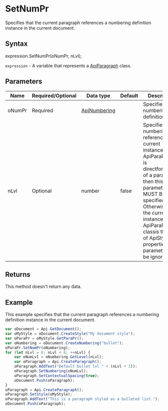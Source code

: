 # SetNumPr

Specifies that the current paragraph references a numbering definition instance in the current document.

## Syntax

expression.SetNumPr(oNumPr, nLvl);

`expression` - A variable that represents a [ApiParagraph](../ApiParagraph.md) class.

## Parameters

| **Name** | **Required/Optional** | **Data type** | **Default** | **Description** |
| ------------- | ------------- | ------------- | ------------- | ------------- |
| oNumPr | Required | [ApiNumbering](../../ApiNumbering/ApiNumbering.md) |  | Specifies a numbering definition. |
| nLvl | Optional | number | false | Specifies a numbering level reference. If the current instance of the ApiParaPr class is directformatting of a paragraph, then this parameter MUST BE specified. Otherwise, if the current instance of the ApiParaPr classis the part of ApiStyle properties, this parameter will be ignored. |

## Returns

This method doesn't return any data.

## Example

This example specifies that the current paragraph references a numbering definition instance in the current document.

```javascript
var oDocument = Api.GetDocument();
var oMyStyle = oDocument.CreateStyle("My document style");
var oParaPr = oMyStyle.GetParaPr();
var oNumbering = oDocument.CreateNumbering("bullet");
oParaPr.SetNumPr(oNumbering);
for (let nLvl = 0; nLvl < 8; ++nLvl) {
	var oNumLvl = oNumbering.GetLevel(nLvl);
	var oParagraph = Api.CreateParagraph();
	oParagraph.AddText("Default bullet lvl " + (nLvl + 1));
	oParagraph.SetNumbering(oNumLvl);
	oParagraph.SetContextualSpacing(true);
	oDocument.Push(oParagraph);
}
oParagraph = Api.CreateParagraph();
oParagraph.SetStyle(oMyStyle);
oParagraph.AddText("This is a paragraph styled as a bulleted list.");
oDocument.Push(oParagraph);
```
